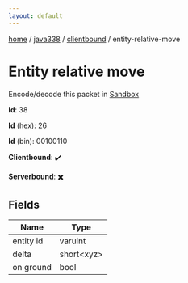 ```yaml
---
layout: default
---
```


[home](/)  /  [java338](/protocol/java338)  /  [clientbound](/protocol/java338/clientbound)  /  entity-relative-move

# Entity relative move

Encode/decode this packet in [Sandbox](../../../sandbox/java338#Clientbound.EntityRelativeMove)

**Id**: 38

**Id** (hex): 26

**Id** (bin): 00100110

**Clientbound**: ✔️

**Serverbound**: ✖️

## Fields

Name | Type
---|---
entity id | varuint
delta | short&lt;xyz&gt;
on ground | bool

